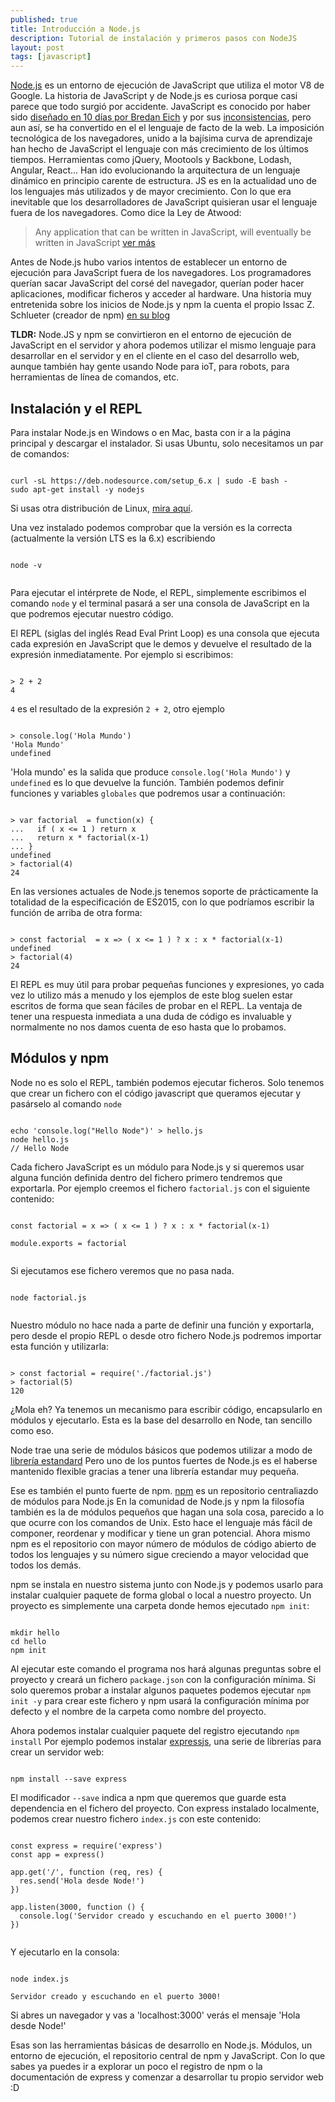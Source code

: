 ```yaml
---
published: true
title: Introducción a Node.js
description: Tutorial de instalación y primeros pasos con NodeJS
layout: post
tags: [javascript] 
---
```


[Node.js](https://nodejs.org/) es un entorno de ejecución de JavaScript que utiliza el motor V8 de Google. La historia de JavaScript y de Node.js es curiosa porque casi parece que todo surgió por accidente. JavaScript es conocido por haber sido [diseñado en 10 días por Bredan Eich](/public/javascript10days.pdf) y por sus [inconsistencias](https://www.destroyallsoftware.com/talks/wat), pero aun así, se ha convertido en el el lenguaje de facto de la web. La imposición tecnológica de los navegadores, unido a la bajísima curva de aprendizaje han hecho de JavaScript el lenguaje con más crecimiento de los últimos tiempos. Herramientas como jQuery, Mootools y Backbone, Lodash, Angular, React... Han ido evolucionando la arquitectura de un lenguaje dinámico en principio carente de estructura. JS es en la actualidad uno de los lenguajes más utilizados y de mayor crecimiento. Con lo que era inevitable que los desarrolladores de JavaScript quisieran usar el lenguaje fuera de los navegadores. Como dice la Ley de Atwood:

> Any application that can be written in JavaScript, will eventually be written in JavaScript [ver más](https://blog.codinghorror.com/the-principle-of-least-power/)

Antes de Node.js hubo varios intentos de establecer un entorno de ejecución para JavaScript fuera de los navegadores. Los programadores querían sacar JavaScript del corsé del navegador, querían poder hacer aplicaciones, modificar ficheros y acceder al hardware. Una historia muy entretenida sobre los inicios de Node.js y npm la cuenta el propio Issac Z. Schlueter (creador de npm) [en su blog](http://blog.izs.me/post/157295170418/my-first-npm-publish) 

**TLDR:** Node.JS y npm se convirtieron en el entorno de ejecución de JavaScript en el servidor y ahora podemos utilizar el mismo lenguaje para desarrollar en el servidor y en el cliente en el caso del desarrollo web, aunque también hay gente usando Node para ioT, para robots, para herramientas de línea de comandos, etc.

## Instalación y el REPL

Para instalar Node.js en Windows o en Mac, basta con ir a la página principal y descargar el instalador. Si usas Ubuntu, solo necesitamos un par de comandos:

```

curl -sL https://deb.nodesource.com/setup_6.x | sudo -E bash -
sudo apt-get install -y nodejs

```

Si usas otra distribución de Linux, [mira aquí](https://nodejs.org/en/download/package-manager/#installing-node-js-via-package-manager).

Una vez instalado podemos comprobar que la versión es la correcta (actualmente la versión LTS es la 6.x) escribiendo 

```

node -v


```

Para ejecutar el intérprete de Node, el REPL, simplemente escribimos el comando `node` y el terminal pasará a ser una consola de JavaScript en la que podremos ejecutar nuestro código.

El REPL (siglas del inglés Read Eval Print Loop) es una consola que ejecuta cada expresión en JavaScript que le demos y devuelve el resultado de la expresión inmediatamente. Por ejemplo si escribimos:


```

> 2 + 2
4

```

`4` es el resultado de la expresión `2 + 2`, otro ejemplo

```

> console.log('Hola Mundo')
'Hola Mundo'
undefined

```

'Hola mundo' es la salida que produce `console.log('Hola Mundo')` y `undefined` es lo que devuelve la función. También podemos definir funciones y variables `globales` que podremos usar a continuación:

```

> var factorial  = function(x) {
...   if ( x <= 1 ) return x
...   return x * factorial(x-1)
... } 
undefined
> factorial(4)
24

```

En las versiones actuales de Node.js tenemos soporte de prácticamente la totalidad de la especificación de ES2015, con lo que podríamos escribir la función de arriba de otra forma:

```

> const factorial  = x => ( x <= 1 ) ? x : x * factorial(x-1) 
undefined
> factorial(4)
24

```


El REPL es muy útil para probar pequeñas funciones y expresiones, yo cada vez lo utilizo más a menudo y los ejemplos de este blog suelen estar escritos de forma que sean fáciles de probar en el REPL. La ventaja de tener una respuesta inmediata a una duda de código es invaluable y normalmente no nos damos cuenta de eso hasta que lo probamos.

## Módulos y npm

Node no es solo el REPL, también podemos ejecutar ficheros. Solo tenemos que crear un fichero con el código javascript que queramos ejecutar y pasárselo al comando `node`

```

echo 'console.log("Hello Node")' > hello.js
node hello.js
// Hello Node

```

Cada fichero JavaScript es un módulo para Node.js y si queremos usar alguna función definida dentro del fichero primero tendremos que exportarla. Por ejemplo creemos el fichero `factorial.js` con el siguiente contenido:

```

const factorial = x => ( x <= 1 ) ? x : x * factorial(x-1)

module.exports = factorial


```

Si ejecutamos ese fichero veremos que no pasa nada. 

```

node factorial.js 


```

Nuestro módulo no hace nada a parte de definir una función y exportarla, pero desde el propio REPL o desde otro fichero Node.js podremos importar esta función y utilizarla:


```

> const factorial = require('./factorial.js')
> factorial(5)
120

```

¿Mola eh? Ya tenemos un mecanismo para escribir código, encapsularlo en módulos y ejecutarlo. Esta es la base del desarrollo en Node, tan sencillo como eso. 

Node trae una serie de módulos básicos que podemos utilizar a modo de [librería estandard](https://nodejs.org/dist/latest-v6.x/docs/api/) Pero uno de los puntos fuertes de Node.js es el haberse mantenido flexible gracias a tener una librería estandar muy pequeña.

Ese es también el punto fuerte de npm. [npm](https://www.npmjs.com/) es un repositorio centraliazdo de módulos para Node.js En la comunidad de Node.js y npm la filosofía también es la de módulos pequeños que hagan una sola cosa, parecido a lo que ocurre con los comandos de Unix. Esto hace el lenguaje más fácil de componer, reordenar y modificar y tiene un gran potencial. Ahora mismo npm es el repositorio con mayor número de módulos de código abierto de todos los lenguajes y su número sigue creciendo a mayor velocidad que todos los demás.

npm se instala en nuestro sistema junto con Node.js y podemos usarlo para instalar cualquier paquete de forma global o local a nuestro proyecto. Un proyecto es simplemente una carpeta donde hemos ejecutado `npm init`:


```

mkdir hello
cd hello
npm init

``` 

Al ejecutar este comando el programa nos hará algunas preguntas sobre el proyecto y creará un fichero `package.json` con la configuración mínima. Si solo queremos probar a instalar algunos paquetes podemos ejecutar `npm init -y` para crear este fichero y npm usará la configuración mínima por defecto y el nombre de la carpeta como nombre del proyecto.

Ahora podemos instalar cualquier paquete del registro ejecutando `npm install` Por ejemplo podemos instalar [expressjs](http://expressjs.com), una serie de librerías para crear un servidor web:


```

npm install --save express

```

El modificador `--save` indica a npm que queremos que guarde esta dependencia en el fichero del proyecto. Con express instalado localmente, podemos crear nuestro fichero `index.js` con este contenido:

```

const express = require('express')
const app = express()

app.get('/', function (req, res) {
  res.send('Hola desde Node!')
})

app.listen(3000, function () {
  console.log('Servidor creado y escuchando en el puerto 3000!')
})


```

Y ejecutarlo en la consola: 


```

node index.js

Servidor creado y escuchando en el puerto 3000!

```

Si abres un navegador y vas a 'localhost:3000' verás el mensaje 'Hola desde Node!'

Esas son las herramientas básicas de desarrollo en Node.js. Módulos, un entorno de ejecución, el repositorio central de npm y JavaScript. Con lo que sabes ya puedes ir a explorar un poco el registro de npm o la documentación de express y comenzar a desarrollar tu propio servidor web :D
